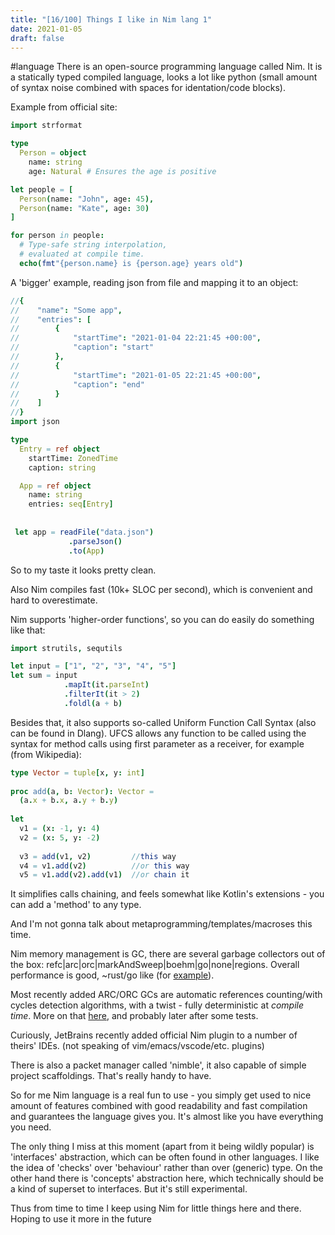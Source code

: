 ```yaml
---
title: "[16/100] Things I like in Nim lang 1"
date: 2021-01-05
draft: false
---
```


#language
There is an open-source programming language called Nim.
It is a statically typed compiled language, looks a lot like python (small amount of syntax noise combined with spaces for identation/code blocks).

Example from official site:
```nim
import strformat

type
  Person = object
    name: string
    age: Natural # Ensures the age is positive

let people = [
  Person(name: "John", age: 45),
  Person(name: "Kate", age: 30)
]

for person in people:
  # Type-safe string interpolation,
  # evaluated at compile time.
  echo(fmt"{person.name} is {person.age} years old")
```

A 'bigger' example, reading json from file and mapping it to an object:
```nim
//{
//    "name": "Some app",
//    "entries": [
//        {
//            "startTime": "2021-01-04 22:21:45 +00:00",
//            "caption": "start"
//        },
//        {
//            "startTime": "2021-01-05 22:21:45 +00:00",
//            "caption": "end"
//        }
//    ]
//}
import json

type 
  Entry = ref object
    startTime: ZonedTime
    caption: string

  App = ref object
    name: string
    entries: seq[Entry]
 
 
 let app = readFile("data.json")
             .parseJson()
             .to(App)
```

So to my taste it looks pretty clean.

Also Nim compiles fast (10k+ SLOC per second), which is convenient and hard to overestimate.

Nim supports 'higher-order functions', so you can do easily do something like that:
```nim
import strutils, sequtils

let input = ["1", "2", "3", "4", "5"]
let sum = input
            .mapIt(it.parseInt)
            .filterIt(it > 2)
            .foldl(a + b)
```

Besides that, it also supports so-called Uniform Function Call Syntax (also can be found in Dlang).
UFCS allows any function to be called using the syntax for method calls using first parameter as a receiver, for example (from Wikipedia):
```nim
type Vector = tuple[x, y: int]
 
proc add(a, b: Vector): Vector =
  (a.x + b.x, a.y + b.y)
 
let
  v1 = (x: -1, y: 4)
  v2 = (x: 5, y: -2)
 
  v3 = add(v1, v2)         //this way
  v4 = v1.add(v2)          //or this way
  v5 = v1.add(v2).add(v1)  //or chain it
```

It simplifies calls chaining, and feels somewhat like Kotlin's extensions - you can add a 'method' to any type.

And I'm not gonna talk about metaprogramming/templates/macroses this time.

Nim memory management is GC, there are several garbage collectors out of the box: refc|arc|orc|markAndSweep|boehm|go|none|regions.
Overall performance is good, ~rust/go like (for [example](https://github.com/kostya/benchmarks)).

Most recently added ARC/ORC GCs are automatic references counting/with cycles detection algorithms, with a twist - fully deterministic at _compile time_.
More on that [here](https://nim-lang.org/blog/2020/10/15/introduction-to-arc-orc-in-nim.html), and probably later after some tests.

Curiously, JetBrains recently added official Nim plugin to a number of theirs' IDEs. (not speaking of vim/emacs/vscode/etc. plugins)

There is also a packet manager called 'nimble', it also capable of simple project scaffoldings. That's really handy to have.

So for me Nim language is a real fun to use - you simply get used to nice amount of features combined with good readability and fast compilation and guarantees the language gives you. 
It's almost like you have everything you need.

The only thing I miss at this moment (apart from it being wildly popular) is 'interfaces' abstraction, which can be often found in other languages. 
I like the idea of 'checks' over 'behaviour' rather than over (generic) type.
On the other hand there is 'concepts' abstraction here, which technically should be a kind of superset to interfaces. But it's still experimental.

Thus from time to time I keep using Nim for little things here and there. Hoping to use it more in the future